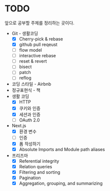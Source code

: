 # TODO

앞으로 공부할 주제를 정리하는 곳이다.

- Git - 생활코딩
  - [x] Cherry-pick & rebase
  - [x] github pull reqeust
  - [ ] flow model
  - [ ] interactive rebase
  - [ ] reset & revert
  - [ ] bisect
  - [ ] patch
  - [ ] reflog
- 코딩 스타일 - Airbnb
- 정규표현식 - 책
- 생활 코딩
  - [x] HTTP
  - [x] 쿠키와 인증
  - [x] 세션과 인증
  - [ ] OAuth 2.0
- Next.js
  - [x] 환경 변수
  - [ ] 인증
  - [x] 폼 작성하기
  - [x] Absolute Imports and Module path aliases
- 프리즈마 
  - [x] Referential integrity
  - [x] Relation queries
  - [x] Filtering and sorting
  - [x] Pagination
  - [x] Aggregation, grouping, and summarizing
